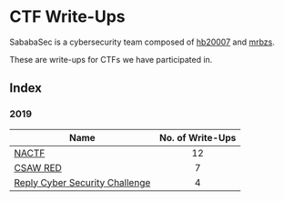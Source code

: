 # CTF Write-Ups
SababaSec is a cybersecurity team composed of [hb20007](https://github.com/hb20007) and [mrbzs](https://github.com/Mrbzs).

These are write-ups for CTFs we have participated in.

## Index

### 2019

| Name                         						 					   | No. of Write-Ups |
|--------------------------------------------------------------------------|:----------------:|
| [NACTF](2019/NACTF)          						 					   |         12       |
| [CSAW RED](2019/CSAW-RED)    						 					   |         7        |
| [Reply Cyber Security Challenge](2019/Reply-Cyber-Security-Challenge)    |         4        |
